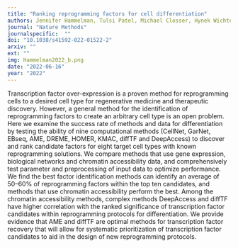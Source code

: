 ```yaml
---
title: "Ranking reprogramming factors for cell differentiation"
authors: Jennifer Hammelman, Tulsi Patel, Michael Closser, Hynek Wichterle, David Gifford 
journal: "Nature Methods"
journalspecific:  ""
doi: "10.1038/s41592-022-01522-2"
arxiv: ""
ext: ""
img: Hammelman2022_b.png
date: "2022-06-16"
year: "2022"
---
```


Transcription factor over-expression is a proven method for reprogramming cells to a desired cell type for regenerative medicine and therapeutic discovery. However, a general method for the identification of reprogramming factors to create an arbitrary cell type is an open problem. Here we examine the success rate of methods and data for differentiation by testing the ability of nine computational methods (CellNet, GarNet, EBseq, AME, DREME, HOMER, KMAC, diffTF and DeepAccess) to discover and rank candidate factors for eight target cell types with known reprogramming solutions. We compare methods that use gene expression, biological networks and chromatin accessibility data, and comprehensively test parameter and preprocessing of input data to optimize performance. We find the best factor identification methods can identify an average of 50–60% of reprogramming factors within the top ten candidates, and methods that use chromatin accessibility perform the best. Among the chromatin accessibility methods, complex methods DeepAccess and diffTF have higher correlation with the ranked significance of transcription factor candidates within reprogramming protocols for differentiation. We provide evidence that AME and diffTF are optimal methods for transcription factor recovery that will allow for systematic prioritization of transcription factor candidates to aid in the design of new reprogramming protocols.

